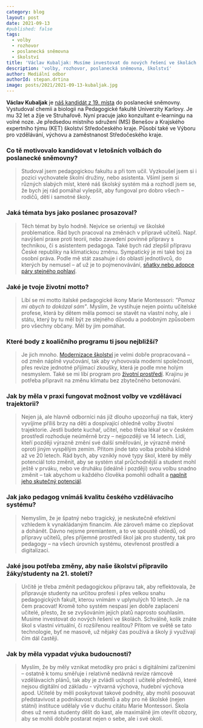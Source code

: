 ```yaml
---
category: blog
layout: post
date: 2021-09-13
#published: false
tags: 
  - volby
  - rozhovor
  - poslanecká sněmovna
  - školství
title: 'Václav Kubaljak: Musíme investovat do nových řešení ve školách!'
description: 'volby, rozhovor, poslanecká sněmovna, školství'
author: Mediální odbor
authorId: stepan.drtina
image: posts/2021/2021-09-13-kubaljak.jpg
---
```


**Václav Kubaljak** je [náš kandidát z 19. místa](https://www.piratiastarostove.cz/kandidati/bc-vaclav-kubaljak/) do poslanecké sněmovny. Vystudoval chemii a biologii na Pedagogické fakultě Univerzity Karlovy. Je mu 32 let a žije ve Struhařově. Nyní pracuje jako konzultant e-learningu na volné noze. Je předsedou místního sdružení (MS) Benešov a Krajského expertního týmu (KET) školství Středočeského kraje. Působí také ve Výboru pro vzdělávání, výchovu a zaměstnanost Středočeského kraje.

### **Co tě motivovalo kandidovat v letošních volbách do poslanecké sněmovny?**
> Studoval jsem pedagogickou fakultu a při tom učil. Vyzkoušel jsem si i pozici vychovatele školní družiny, nebo asistenta. Všiml jsem si různých slabých míst, které náš školský systém má a rozhodl jsem se, že bych jej rád pomáhal vylepšit, aby fungoval pro dobro všech – rodičů, dětí i samotné školy. 
### **Jaká témata bys jako poslanec prosazoval?**
> Těch témat by bylo hodně. Nejvíce se orientuji ve školské problematice. Rád bych pracoval na změnách v přípravě učitelů. Např. navýšení praxe proti teorii, nebo zavedení povinné přípravy s technikou, či s asistentem pedagoga. Také bych rád zlepšil přípravu České republiky na klimatickou změnu. Sympatický je mi také boj za osobní práva. Podle mě stát zasahuje i do oblastí jednotlivců, do kterých by nemusel – ať už je to pojmenovávání, [sňatky nebo adopce páry stejného pohlaví](https://www.piratiastarostove.cz/program/rovnopravne-snatky/).
### **Jaké je tvoje životní motto?**
> Líbí se mi motto italské pedagogické ikony Marie Montessori: *"Pomoz mi abych to dokázal sám"*. Myslím, že vystihuje nejen pointu učitelské profese, která by dětem měla pomoci se stavět na vlastní nohy, ale i státu, který by tu měl být ze stejného důvodu a podobným způsobem pro všechny občany. Měl by jim pomáhat.
### **Které body z koaličního programu ti jsou nejbližší?**
> Je jich mnoho. [Modernizace školství](https://www.piratiastarostove.cz/program/vyuka-zaky-pripravi-na-zivot-a-bude-je-bavit/) je velmi dobře propracovaná – od změn náplně vyučování, tak aby vyhovovala moderní společnosti, přes revize jednotné přijímací zkoušky, která je podle mne holým nesmyslem. Také se mi líbí program pro [životní prostředí](https://www.piratiastarostove.cz/program/resort/zivotni-prostredi/). Krajinu je potřeba připravit na změnu klimatu bez zbytečného betonování.
### **Jak by měla v praxi fungovat možnost volby ve vzdělávací trajektorii?**
> Nejen já, ale hlavně odborníci nás již dlouho upozorňují na tlak, který vyvíjíme příliš brzy na děti a dospívající ohledně volby životní trajektorie. Jestli budete kuchař, učitel, nebo třeba lékař se v českém prostředí rozhoduje neúměrně brzy – nejpozději ve 14 letech. Lidí, kteří později výrazně změní své další směřování, je výrazně méně oproti jiným vyspělým zemím. Přitom jinde tato volba probíhá klidně až ve 20 letech. Rád bych, aby vznikly nové typy škol, které by měly potenciál toto změnit, aby se systém stal průchodnější a student mohl ještě v prváku, nebo ve druháku (ideálně i později) svou volbu snadno změnit – tak abychom u každého člověka pomohli odhalit a [naplnit jeho skutečný potenciál](https://www.youtube.com/watch?v=3HOJshokJXE).
### **Jak jako pedagog vnímáš kvalitu českého vzdělávacího systému?**
> Nemyslím, že je špatný nebo tragický, je neskutečně efektivní vzhledem k vynakládaným financím. Ale zároveň máme co zlepšovat a dohánět. Dávno nejsme premiantem, a to ve spoustě ohledů, od přípravy učitelů, přes příjemné prostředí škol jak pro studenty, tak pro pedagogy – na všech úrovních systému, otevřenost prostředí a digitalizaci.
### **Jaké jsou potřeba změny, aby naše školství připravilo žáky/studenty na 21. století?**
> Určitě je třeba změnit pedagogickou přípravu tak, aby reflektovala, že připravuje studenty na určitou profesi i přes velkou snahu pedagogických fakult, kterou vnímám v uplynulých 10 letech. Je na čem pracovat! Kromě toho systém nespasí jen dobře zaplacení učitelé, přesto, že se zvyšováním jejich platů naprosto souhlasím. Musíme investovat do nových řešení ve školách. Schválně, kolik znáte škol s vlastní virtuální, či rozšířenou realitou? Přitom ve světě se tato technologie, byť ne masově, už nějaký čas používá a školy ji využívají čím dál častěji.
### **Jak by měla vypadat výuka budoucnosti?**
> Myslím, že by měly vznikat metodiky pro práci s digitálními zařízeními – ostatně k tomu směřuje  i relativně nedávná revize rámcově vzdělávacích plánů, tak aby je zvládli uchopit i učitelé předmětů, které nejsou digitální od základu - výtvarná výchova, hudební výchova apod. Učitelé by měli poskytovat takové podněty, aby mohli posouvat představivost a podnikavost studentů a aby pro ně školské (nejen státní) instituce udělaly vše v duchu citátu Marie Montessori. Škola dnes už nemá studenty dělit do kast, ale maximálně jim otevřít obzory, aby se mohli dobře postarat nejen o sebe, ale i své okolí.
